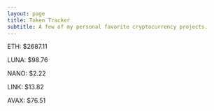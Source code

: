 ```yaml
---
layout: page
title: Token Tracker
subtitle: A few of my personal favorite cryptocurrency projects.
---
```


<!--BEGINCRYPTOINPUT-->
ETH: $2687.11

LUNA: $98.76

NANO: $2.22

LINK: $13.82

AVAX: $76.51

<!--ENDCRYPTOINPUT-->
